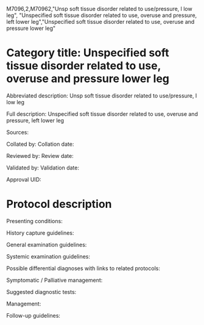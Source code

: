 M7096,2,M70962,"Unsp soft tissue disorder related to use/pressure, l low leg", "Unspecified soft tissue disorder related to use, overuse and pressure, left lower leg","Unspecified soft tissue disorder related to use, overuse and pressure lower leg"
# Category title: Unspecified soft tissue disorder related to use, overuse and pressure lower leg

Abbreviated description: Unsp soft tissue disorder related to use/pressure, l low leg

Full description: Unspecified soft tissue disorder related to use, overuse and pressure, left lower leg

Sources:

Collated by:
Collation date:

Reviewed by:
Review date:

Validated by:
Validation date:

Approval UID:

# Protocol description

Presenting conditions:

History capture guidelines:

General examination guidelines:

Systemic examination guidelines:

Possible differential diagnoses with links to related protocols:

Symptomatic / Palliative management:

Suggested diagnostic tests:

Management:

Follow-up guidelines:
